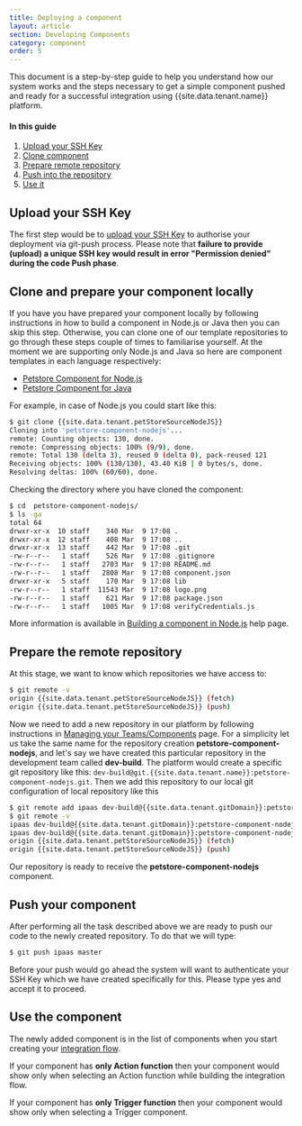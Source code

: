 ```yaml
---
title: Deploying a component
layout: article
section: Developing Components
category: component
order: 5
---
```


This document is a step-by-step guide to help you understand how our system works and the steps necessary to get a simple component pushed and ready for a successful integration using {{site.data.tenant.name}} platform.

#### In this guide

1.  [Upload your SSH Key](#upload-your-ssh-key)
2.  [Clone component](#clone-and-prepare-your-component-locally)
3.  [Prepare remote repository](#prepare-the-remote-repository)
4.  [Push into the repository](#push-your-component)
5.  [Use it](#use-the-component)

## Upload your SSH Key

The first step would be to [upload your SSH Key](../developer-guide/ssh-key) to authorise your deployment via git-push process. Please note that **failure to provide (upload) a unique SSH key would result in error "Permission denied" during the code Push phase**.

## Clone and prepare your component locally

If you have you have prepared your component locally by following instructions in how to build a component in Node.js or Java then you can skip this step. Otherwise, you can clone one of our template repositories to go through these steps couple of times to familiarise yourself. At the moment we are supporting only Node.js and Java so here are component templates in each language respectively:

*   [Petstore Component for Node.js]({{site.data.tenant.petStoreSourceNodeJS}} "Petstore components for Node.js")
*   [Petstore Component for Java]({{site.data.tenant.petStoreSourceNodeJS}} "Petstore Component for Java")

For example, in case of Node.js you could start like this:

```sh
$ git clone {{site.data.tenant.petStoreSourceNodeJS}}
Cloning into 'petstore-component-nodejs'...
remote: Counting objects: 130, done.
remote: Compressing objects: 100% (9/9), done.
remote: Total 130 (delta 3), reused 0 (delta 0), pack-reused 121
Receiving objects: 100% (130/130), 43.40 KiB | 0 bytes/s, done.
Resolving deltas: 100% (60/60), done.
```

Checking the directory where you have cloned the component:
```sh
$ cd  petstore-component-nodejs/
$ ls -ga
total 64
drwxr-xr-x  10 staff    340 Mar  9 17:08 .
drwxr-xr-x  12 staff    408 Mar  9 17:08 ..
drwxr-xr-x  13 staff    442 Mar  9 17:08 .git
-rw-r--r--   1 staff    526 Mar  9 17:08 .gitignore
-rw-r--r--   1 staff   2703 Mar  9 17:08 README.md
-rw-r--r--   1 staff   2808 Mar  9 17:08 component.json
drwxr-xr-x   5 staff    170 Mar  9 17:08 lib
-rw-r--r--   1 staff  11543 Mar  9 17:08 logo.png
-rw-r--r--   1 staff    621 Mar  9 17:08 package.json
-rw-r--r--   1 staff   1005 Mar  9 17:08 verifyCredentials.js
```
More information is available in [Building a component in Node.js](building-nodejs-component) help page.

## Prepare the remote repository

At this stage, we want to know which repositories we have access to:
```sh
$ git remote -v
origin {{site.data.tenant.petStoreSourceNodeJS}} (fetch)
origin {{site.data.tenant.petStoreSourceNodeJS}} (push)
```

Now we need to add a new repository in our platform by following instructions in [Managing your Teams/Components](teams-and-repos) page. For a simplicity let us take the same name for the repository creation **petstore-component-nodejs**, and let's say we have created this particular repository in the development team called **dev-build**. The platform would create a specific git repository like this: `dev-build@git.{{site.data.tenant.name}}:petstore-component-nodejs.git`. Then we add this repository to our local git configuration of local repository like this

```sh
$ git remote add ipaas dev-build@{{site.data.tenant.gitDomain}}:petstore-component-nodejs.git
$ git remote -v
ipaas dev-build@{{site.data.tenant.gitDomain}}:petstore-component-nodejs.git (fetch)
ipaas dev-build@{{site.data.tenant.gitDomain}}:petstore-component-nodejs.git (push)
origin {{site.data.tenant.petStoreSourceNodeJS}} (fetch)
origin {{site.data.tenant.petStoreSourceNodeJS}} (push)
```

Our repository is ready to receive the **petstore-component-nodejs** component.

## Push your component

After performing all the task described above we are ready to push our code to the newly created repository. To do that we will type:
```sh
$ git push ipaas master
```

Before your push would go ahead the system will want to authenticate your SSH Key which we have created specifically for this. Please type yes and accept it to proceed.

## Use the component

The newly added component is in the list of components when you start creating your [integration flow](/getting-started/integration-flow).

If your component has **only Action function** then your component would show only when selecting an Action function while building the integration flow.

If your component has **only Trigger function** then your component would show only when selecting a Trigger component.
